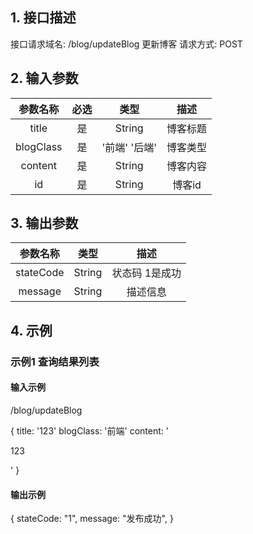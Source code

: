 ## 1. 接口描述
接口请求域名: /blog/updateBlog
更新博客
请求方式: POST

## 2. 输入参数
| 参数名称  | 必选  |  类型  |         描述         |
| :-------: | :---: | :----: | :------------------: |
|  title  |  是   | String | 博客标题 |
| blogClass |  是   | '前端' '后端'   |       博客类型       |
| content | 是 | String | 博客内容 |
| id | 是 | String | 博客id |

## 3. 输出参数
| 参数名称 |  类型  |        描述        |
| :------: | :----: | :----------------: |
|   stateCode   | String  |   状态码 1是成功   |
| message  | String | 描述信息 |

## 4. 示例

### 示例1 查询结果列表

#### 输入示例

/blog/updateBlog

{
    title: '123'
    blogClass: '前端'
    content: '<p>123</p>'
}

#### 输出示例

{
    stateCode: "1",
    message: "发布成功",
}
